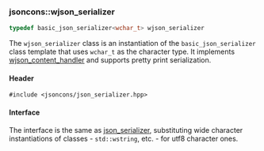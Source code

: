 ### jsoncons::wjson_serializer

```c++
typedef basic_json_serializer<wchar_t> wjson_serializer
```

The `wjson_serializer` class is an instantiation of the `basic_json_serializer` class template that uses `wchar_t` as the character type. It implements [wjson_content_handler](basic_json_content_handler.md) and supports pretty print serialization.

#### Header

    #include <jsoncons/json_serializer.hpp>

#### Interface

The interface is the same as [json_serializer](json_serializer.md), substituting wide character instantiations of classes - `std::wstring`, etc. - for utf8 character ones.
